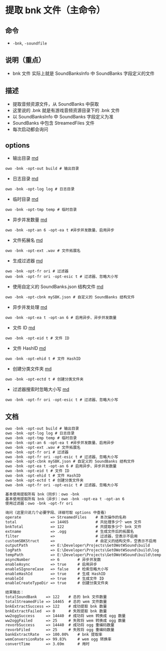 # 提取 bnk 文件（主命令）

## 命令
- `-bnk`, `-soundfile`

## 说明（重点）
- bnk 文件 实际上就是 SoundBanksInfo 中 SoundBanks 字段定义的文件

## 描述
- 提取音频资源文件，从 SoundBanks 中获取
- 这里说的 .bnk 就是有游戏音频资源目录下的 .bnk 文件
- 以 SoundBanksInfo 中 SoundBanks 字段定义为准
- SoundBanks 中包含 StreamedFiles 文件
- 每次启动都会询问

## options
- 输出目录 [md](../options/options.outputPath.md)
```shell
owo -bnk -opt-out build # 输出目录
```

- 日志目录 [md](../options/options.setLogPath.md)
```shell
owo -bnk -opt-log log # 日志目录
```

- 临时目录 [md](../options/options.setTempPath.md)
```shell
owo -bnk -opt-tmp temp # 临时目录
```

- 异步并发数量 [md](../options/options.setAsyncNumber.md)
```shell
owo -bnk -opt-an 6 -opt-ea t #异步并发数量、启用异步
```

- 文件拓展名 [md](../options/options.setExtname.md)
```shell
owo -bnk -opt-ext .wav # 文件拓展名
```

- 生成过滤器 [md](../options/options.setFilter.md)
```shell
owo -bnk -opt-fr ori # 过滤器
owo -bnk -opt-fr ori -opt-esic t # 过滤器、忽略大小写
```

- 使用自定义的 SoundBanks.json 结构文件 [md](../options/options.setCustomSBKStruct.md)
```shell
owo -bnk -opt-cbnk mySBK.json # 自定义的 SoundBanks 结构文件
```

- 异步并发处理 [md](../options/options.enableAsync.md)
```shell
owo -bnk -opt-ea t -opt-an 6 # 启用异步、异步并发数量
```

- 文件 ID [md](../options/options.enableId.md)
```shell
owo -bnk -opt-eid t # 文件 ID
```

- 文件 HashID [md](../options/options.enableHashId.md)
```shell
owo -bnk -opt-ehid t # 文件 HashID 
```

- 创建分类文件夹 [md](../options/options.enableCreateTypeDir.md)
```shell
owo -bnk -opt-ectd t # 创建分类文件夹
```

- 过滤器搜索时忽略大小写 [md](../options/options.enableSIgnoreCase.md)
```shell
owo -bnk -opt-fr ori -opt-esic t # 过滤器、忽略大小写
```


## 文档
```txt
owo -bnk -opt-out build # 输出目录
owo -bnk -opt-log log # 日志目录
owo -bnk -opt-tmp temp # 临时目录
owo -bnk -opt-an 6 -opt-ea t #异步并发数量、启用异步
owo -bnk -opt-ext .wav # 文件拓展名
owo -bnk -opt-fr ori # 过滤器
owo -bnk -opt-fr ori -opt-esic t # 过滤器、忽略大小写
owo -bnk -opt-cbnk mySBK.json # 自定义的 SoundBanks 结构文件
owo -bnk -opt-ea t -opt-an 6 # 启用异步、异步并发数量
owo -bnk -opt-eid t # 文件 ID
owo -bnk -opt-ehid t # 文件 HashID 
owo -bnk -opt-ectd t # 创建分类文件夹
owo -bnk -opt-fr ori -opt-esic t # 过滤器、忽略大小写

基本使用提取所有 bnk（同步）：owo -bnk
基本使用提取所有 bnk（异步）：owo -bnk -opt-ea t -opt-an 6
使用过滤器：owo -bnk -opt-fr ori

询问（这里只说几个必要字段、详细可取 options 中查看）
operate             => StreamedFiles    # 本次操作的名称
total               => 14465            # 共处理多少个 wem 文件
bnkTotal            => 122              # 共提取多少个 bnk 文件
extname             => .ogg             # 生成文件后的拓展名
filter              =>                  # 过滤器，空表示不启用
customSBKStruct     =>                  # 自定义的结构文件，空表示不启用
outputPath          => E:\Developer\Projects\GetOWotWSound\build        # 输出目录
logPath             => E:\Developer\Projects\GetOWotWSound\build\log    # 日志目录
tempPath            => E:\Developer\Projects\GetOWotWSound\build\temp   # 临时目录
asyncNumber         => 6        # 异步并发数
enableAsync         => true     # 启用异步
enableSIgnoreCase   => false    # 检索忽略大小写
enableHashId        => true     # 生成 HashID
enableId            => true     # 生成文件 ID
enableCreateTypeDir => true     # 创建分类文件夹

结束输出：
totalSoundBank    => 122    # 总的 bnk 文件数量
totalStreamedFile => 14465  # 总的 wem 文件数量  
bnkExtractSuccess => 122    # 成功提取 bnk 数量
bnkExtractFailed  => 0      # 失败提取 bnk 数量
ww2oggSuccess     => 14440  # 成功将 wem 转换成 ogg 数量
ww2oggFailed      => 25     # 失败将 wem 转换成 ogg 数量
revorbSuccess     => 14440  # 成功将 ogg 重编码数量
revorbFiled       => 25     # 失败将 ogg 重编码数量
bankExtractRate   => 100.00%    # bnk 提取率
wemConversionRate => 99.83%     # wem ogg 转换率
convertTime       => 3.69m      # 用时
```